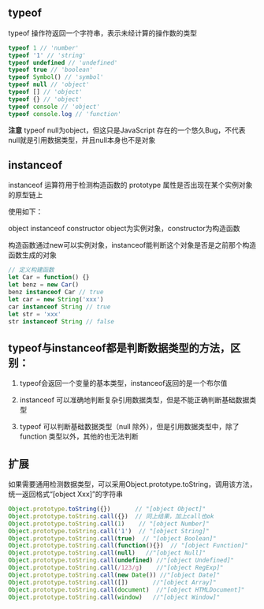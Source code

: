 ## typeof
typeof 操作符返回一个字符串，表示未经计算的操作数的类型

```javascript
typeof 1 // 'number'
typeof '1' // 'string'
typeof undefined // 'undefined'
typeof true // 'boolean'
typeof Symbol() // 'symbol'
typeof null // 'object'
typeof [] // 'object'
typeof {} // 'object'
typeof console // 'object'
typeof console.log // 'function'
```
**注意**
typeof null为object，但这只是JavaScript 存在的一个悠久Bug，不代表null就是引用数据类型，并且null本身也不是对象

## instanceof
instanceof 运算符用于检测构造函数的 prototype 属性是否出现在某个实例对象的原型链上

使用如下：

object instanceof constructor
object为实例对象，constructor为构造函数

构造函数通过new可以实例对象，instanceof能判断这个对象是否是之前那个构造函数生成的对象

```javascript
// 定义构建函数
let Car = function() {}
let benz = new Car()
benz instanceof Car // true
let car = new String('xxx')
car instanceof String // true
let str = 'xxx'
str instanceof String // false
```

## typeof与instanceof都是判断数据类型的方法，区别：

1. typeof会返回一个变量的基本类型，instanceof返回的是一个布尔值

2. instanceof 可以准确地判断复杂引用数据类型，但是不能正确判断基础数据类型

3. typeof 可以判断基础数据类型（null 除外），但是引用数据类型中，除了function 类型以外，其他的也无法判断

## 扩展
如果需要通用检测数据类型，可以采用Object.prototype.toString，调用该方法，统一返回格式“[object Xxx]”的字符串

```javascript
Object.prototype.toString({})       // "[object Object]"
Object.prototype.toString.call({})  // 同上结果，加上call也ok
Object.prototype.toString.call(1)    // "[object Number]"
Object.prototype.toString.call('1')  // "[object String]"
Object.prototype.toString.call(true)  // "[object Boolean]"
Object.prototype.toString.call(function(){})  // "[object Function]"
Object.prototype.toString.call(null)   //"[object Null]"
Object.prototype.toString.call(undefined) //"[object Undefined]"
Object.prototype.toString.call(/123/g)    //"[object RegExp]"
Object.prototype.toString.call(new Date()) //"[object Date]"
Object.prototype.toString.call([])       //"[object Array]"
Object.prototype.toString.call(document)  //"[object HTMLDocument]"
Object.prototype.toString.call(window)   //"[object Window]"
```